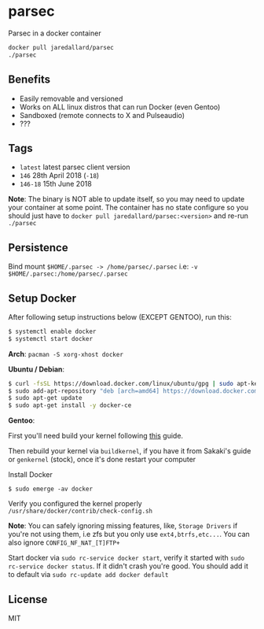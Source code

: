 # parsec

Parsec in a docker container 


```bash
docker pull jaredallard/parsec
./parsec
```

## Benefits

* Easily removable and versioned
* Works on ALL linux distros that can run Docker (even Gentoo)
* Sandboxed (remote connects to X and Pulseaudio)
* ???

## Tags

* `latest` latest parsec client version
* `146` 28th April 2018 (`-18`)
* `146-18` 15th June 2018

**Note**: The binary is NOT able to update itself, so you may need to update
your container at some point. The container has no state configure so you should
just have to `docker pull jaredallard/parsec:<version>` and re-run `./parsec`

## Persistence

Bind mount `$HOME/.parsec -> /home/parsec/.parsec` i.e: `-v $HOME/.parsec:/home/parsec/.parsec`

## Setup Docker

After following setup instructions below (EXCEPT GENTOO), run this:

```bash
$ systemctl enable docker
$ systemctl start docker
```

**Arch**: `pacman -S xorg-xhost docker`

**Ubuntu / Debian**:

```bash
$ curl -fsSL https://download.docker.com/linux/ubuntu/gpg | sudo apt-key add -
$ sudo add-apt-repository "deb [arch=amd64] https://download.docker.com/linux/ubuntu $(lsb_release -cs) stable"
$ sudo apt-get update
$ sudo apt-get install -y docker-ce
```

**Gentoo**:

First you'll need build your kernel following [this](https://wiki.gentoo.org/wiki/Docker) guide.

Then rebuild your kernel via `buildkernel`, if you have it from Sakaki's guide or `genkernel` (stock), once it's
done restart your computer

Install Docker

```
$ sudo emerge -av docker
```

Verify you configured the kernel properly `/usr/share/docker/contrib/check-config.sh`

**Note**: You can safely ignoring missing features, like, `Storage Drivers` if you're not using them,
i.e zfs but you only use `ext4,btrfs,etc...`. You can also ignore `CONFIG_NF_NAT_[T]FTP+`

Start docker via `sudo rc-service docker start`, verify it started with `sudo rc-service docker status`.
If it didn't crash you're good. You should add it to default via `sudo rc-update add docker default`

## License 

MIT
